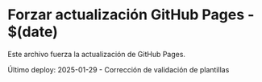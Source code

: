 # Forzar actualización GitHub Pages - $(date)

Este archivo fuerza la actualización de GitHub Pages.

Último deploy: 2025-01-29 - Corrección de validación de plantillas
